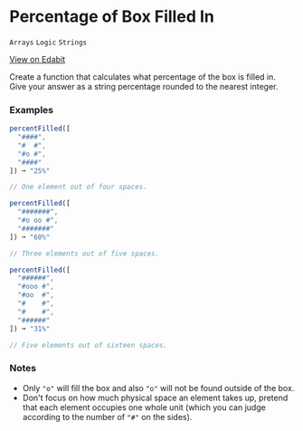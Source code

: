 # Percentage of Box Filled In

`Arrays` `Logic` `Strings`

[View on Edabit](https://edabit.com/challenge/qYgE5kyLYuRve4Zap)

Create a function that calculates what percentage of the box is filled in. Give your answer as a string percentage rounded to the nearest integer.

### Examples

```js
percentFilled([
  "####",
  "#  #",
  "#o #",
  "####"
]) ➞ "25%"

// One element out of four spaces.

percentFilled([
  "#######",
  "#o oo #",
  "#######"
]) ➞ "60%"

// Three elements out of five spaces.

percentFilled([
  "######",
  "#ooo #",
  "#oo  #",
  "#    #",
  "#    #",
  "######"
]) ➞ "31%"

// Five elements out of sixteen spaces.
```

### Notes

- Only `"o"` will fill the box and also `"o"` will not be found outside of the box.
- Don't focus on how much physical space an element takes up, pretend that each element occupies one whole unit (which you can judge according to the number of `"#"` on the sides).
